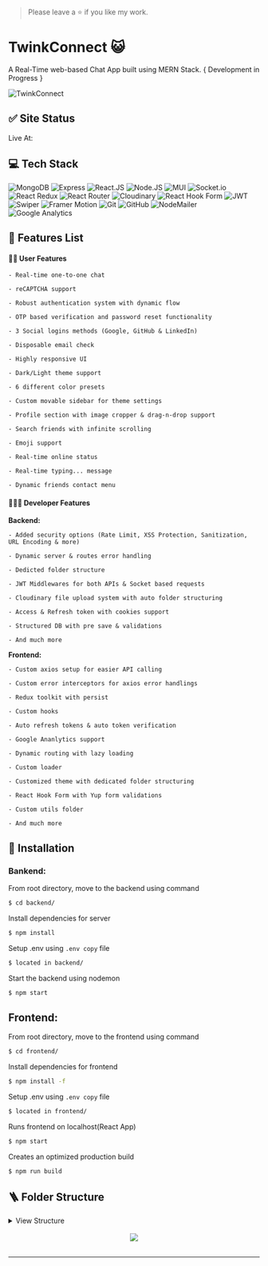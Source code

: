 > Please leave a ⭐ if you like my work.

# TwinkConnect 😺

A Real-Time web-based Chat App built using MERN Stack.
{ Development in Progress }

![TwinkConnect](https://i.imgur.com/CMGzVa3.png)

## ✅ Site Status

Live At: <a href=""></a>

## 💻 Tech Stack

![MongoDB](https://img.shields.io/badge/mongodb-001E2B?style=for-the-badge&logo=mongodb&logoColor=00ED64)
![Express](https://img.shields.io/badge/Express.js-404D59?style=for-the-badge)
![React.JS](https://img.shields.io/badge/React.js-%2320232a.svg?style=for-the-badge&logo=react&logoColor=%2361DAFB)
![Node.JS](https://img.shields.io/badge/Node.js-43853D?style=for-the-badge&logo=node.js&logoColor=white)
![MUI](https://img.shields.io/static/v1?style=for-the-badge&message=MUI&color=007FFF&logo=MUI&logoColor=FFFFFF&label=)
![Socket.io](https://img.shields.io/badge/Socket.io-black?style=for-the-badge&logo=socket.io&badgeColor=010101)
![React Redux](https://img.shields.io/badge/Redux-593D88?style=for-the-badge&logo=redux&logoColor=white)
![React Router](https://img.shields.io/static/v1?style=for-the-badge&message=React+Router&color=CA4245&logo=React+Router&logoColor=FFFFFF&label=)
![Cloudinary](https://img.shields.io/static/v1?style=for-the-badge&message=Cloudinary&color=3448C5&logo=Cloudinary&logoColor=FFFFFF&label=)
![React Hook Form](https://img.shields.io/badge/React%20Hook%20Form-%23EC5990.svg?style=for-the-badge&logo=reacthookform&logoColor=white)
![JWT](https://img.shields.io/badge/JWT-black?style=for-the-badge&logo=JSON%20web%20tokens)
![Swiper](https://img.shields.io/static/v1?style=for-the-badge&message=Swiper&color=6332F6&logo=Swiper&logoColor=FFFFFF&label=)
![Framer Motion](https://img.shields.io/static/v1?style=for-the-badge&message=Framer+Motion&color=242424&logo=Framer&logoColor=FFFFFF&label=)
![Git](https://img.shields.io/badge/git-%23F05033.svg?style=for-the-badge&logo=git&logoColor=white)
![GitHub](https://img.shields.io/static/v1?style=for-the-badge&message=GitHub&color=181717&logo=GitHub&logoColor=FFFFFF&label=)
![NodeMailer](https://img.shields.io/static/v1?style=for-the-badge&message=NodeMailer&color=1CB674&logo=Node.js&logoColor=FFFFFF&label=)
![Google Analytics](https://img.shields.io/static/v1?style=for-the-badge&message=Google+Analytics&color=E37400&logo=Google+Analytics&logoColor=FFFFFF&label=)

## 📃 Features List

#### 👦🏻 User Features

    - Real-time one-to-one chat

    - reCAPTCHA support

    - Robust authentication system with dynamic flow

    - OTP based verification and password reset functionality

    - 3 Social logins methods (Google, GitHub & LinkedIn)

    - Disposable email check

    - Highly responsive UI

    - Dark/Light theme support

    - 6 different color presets

    - Custom movable sidebar for theme settings

    - Profile section with image cropper & drag-n-drop support

    - Search friends with infinite scrolling

    - Emoji support

    - Real-time online status

    - Real-time typing... message

    - Dynamic friends contact menu

#### 🧑🏻‍💻 Developer Features

<b>Backend:</b>

    - Added security options (Rate Limit, XSS Protection, Sanitization, URL Encoding & more)

    - Dynamic server & routes error handling

    - Dedicted folder structure

    - JWT Middlewares for both APIs & Socket based requests

    - Cloudinary file upload system with auto folder structuring

    - Access & Refresh token with cookies support

    - Structured DB with pre save & validations

    - And much more

<b>Frontend:</b>

    - Custom axios setup for easier API calling

    - Custom error interceptors for axios error handlings

    - Redux toolkit with persist

    - Custom hooks

    - Auto refresh tokens & auto token verification

    - Google Ananlytics support

    - Dynamic routing with lazy loading

    - Custom loader

    - Customized theme with dedicated folder structuring

    - React Hook Form with Yup form validations

    - Custom utils folder

    - And much more

## 👾 Installation

### Bankend:

From root directory, move to the backend using command

```bash
$ cd backend/
```

Install dependencies for server

```bash
$ npm install
```

Setup .env using `.env copy` file

```bash
$ located in backend/
```

Start the backend using nodemon

```bash
$ npm start
```

## Frontend:

From root directory, move to the frontend using command

```bash
$ cd frontend/
```

Install dependencies for frontend

```bash
$ npm install -f
```

Setup .env using `.env copy` file

```bash
$ located in frontend/
```

Runs frontend on localhost(React App)

```bash
$ npm start
```

Creates an optimized production build

```bash
$ npm run build
```

## 🪜 Folder Structure

<details>
  <summary>View Structure</summary>

```
├── backend/
│   ├── src/
│   │   ├── controllers/
│   │   │   ├── authController.js
│   │   │   ├── conversationController.js
│   │   │   ├── friendsController.js
│   │   │   ├── messageController.js
│   │   │   ├── socialController.js
│   │   │   ├── userController.js
│   │   ├── middlewares/
│   │   │   ├── authMiddleware.js
│   │   │   ├── socketMiddleware.js
│   │   ├── models/
│   │   │   ├── conversationModel.js
│   │   │   ├── friendRequestModel.js
│   │   │   ├── index.js
│   │   │   ├── messageModel.js
│   │   │   ├── userModel.js
│   │   ├── routes/
│   │   │   ├── authRouter.js
│   │   │   ├── conversationRouter.js
│   │   │   ├── friendsRouter.js
│   │   │   ├── index.js
│   │   │   ├── messageRouter.js
│   │   │   ├── userRouter.js
│   │   ├── services/
│   │   │   ├── authService.js
│   │   │   ├── conversationService.js
│   │   │   ├── fileUploadService.js
│   │   │   ├── friendsService.js
│   │   │   ├── mailer.js
│   │   │   ├── messageService.js
│   │   │   ├── socialAuthService.js
│   │   │   ├── tokenService.js
│   │   │   ├── userService.js
│   │   ├── Templates/
│   │   │   ├── Mail/
│   │   │   │   ├── otp.js
│   │   │   │   ├── reset.js
│   │   ├── utils/
│   │   │   ├── checkDispose.js
│   │   │   ├── filterObj.js
│   │   │   ├── generatePassword.js
│   │   │   ├── tokenGenerator.js
│   ├── .env copy
│   ├── app.js
│   ├── package-lock.json
│   ├── package.json
│   ├── server.js
│   ├── socket.js
│   ├── vercel.json
├── frontend/
│   ├── public/
│   │   ├── favicon.ico
│   │   ├── index.html
│   │   ├── logo.ico
│   │   ├── manifest.json
│   │   ├── robots.txt
│   │   ├── sitemap.xml
│   │   ├── _redirects
│   ├── src/
│   │   ├── assets/
│   │   │   ├── backgrounds/
│   │   │   │   ├── catDoodle.png
│   │   │   │   ├── catDoodle2.png
│   │   │   │   ├── catDoodle3.png
│   │   │   ├── icons/
│   │   │   │   ├── flags/
│   │   │   │   │   ├── flag_am.svg
│   │   │   │   │   ├── flag_en.png
│   │   │   │   │   ├── flag_en.svg
│   │   │   │   │   ├── flag_fr.png
│   │   │   │   │   ├── flag_fr.svg
│   │   │   │   │   ├── flag_hi.png
│   │   │   │   │   ├── flag_hi.svg
│   │   │   │   │   ├── flag_ja.svg
│   │   │   │   │   ├── flag_vn.svg
│   │   │   │   ├── logo/
│   │   │   │   │   ├── TwinkConnect-old.png
│   │   │   │   │   ├── TwinkConnect.png
│   │   │   │   │   ├── TwinkConnectSub.png
│   │   │   │   │   ├── VaibhawMishra.ico
│   │   │   ├── Illustration/
│   │   │   │   ├── Animations/
│   │   │   │   │   ├── Cat404.json
│   │   │   │   │   ├── CatAnimation1.json
│   │   │   │   │   ├── CatAnimation2.json
│   │   │   │   │   ├── CatAnimation3.json
│   │   │   │   │   ├── CatAnimation4.json
│   │   │   │   │   ├── CatAnimation5.json
│   │   │   │   │   ├── ChillingVibes.json
│   │   │   │   │   ├── HangingBuddy.json
│   │   │   │   │   ├── NoResultsFound.json
│   │   │   │   │   ├── SearchNotFound.json
│   │   │   │   ├── NoChat.js
│   │   ├── components/
│   │   │   ├── animate/
│   │   │   │   ├── varients/
│   │   │   │   │   ├── actions.js
│   │   │   │   │   ├── background.js
│   │   │   │   │   ├── bounce.js
│   │   │   │   │   ├── container.js
│   │   │   │   │   ├── fade.js
│   │   │   │   │   ├── flip.js
│   │   │   │   │   ├── index.js
│   │   │   │   │   ├── path.js
│   │   │   │   │   ├── rotate.js
│   │   │   │   │   ├── scale.js
│   │   │   │   │   ├── slide.js
│   │   │   │   │   ├── transition.js
│   │   │   │   │   ├── zoom.js
│   │   │   │   ├── DialogAnimate.js
│   │   │   │   ├── FabButtonAnimate.js
│   │   │   │   ├── features.js
│   │   │   │   ├── IconButtonAnimate.js
│   │   │   │   ├── index.js
│   │   │   │   ├── MotionContainer.js
│   │   │   │   ├── MotionLazyContainer.js
│   │   │   │   ├── MotionViewport.js
│   │   │   │   ├── TextAnimate.js
│   │   │   ├── hook-form/
│   │   │   │   ├── FormProvider.js
│   │   │   │   ├── index.js
│   │   │   │   ├── RHFOtp.js
│   │   │   │   ├── RHFTextField.js
│   │   │   │   ├── RHFUpload.js
│   │   │   ├── Image/
│   │   │   │   ├── getRatio.js
│   │   │   │   ├── Image.js
│   │   │   │   ├── index.js
│   │   │   ├── PageComponents/
│   │   │   │   ├── ContactPage/
│   │   │   │   │   ├── FriendsComponents/
│   │   │   │   │   │   ├── FriendsSubComps/
│   │   │   │   │   │   │   ├── index.js
│   │   │   │   │   │   │   ├── UserCard.js
│   │   │   │   │   │   │   ├── UsersSearchResults.js
│   │   │   │   │   │   ├── FriendRequests.js
│   │   │   │   │   │   ├── index.js
│   │   │   │   │   │   ├── SearchUsers.js
│   │   │   │   │   │   ├── SentRequests.js
│   │   │   │   │   ├── ContactList.js
│   │   │   │   │   ├── FriendsMenu.js
│   │   │   │   │   ├── index.js
│   │   │   │   ├── GeneralAppPage/
│   │   │   │   │   ├── ChatElements/
│   │   │   │   │   │   ├── AllChatElement.js
│   │   │   │   │   │   ├── ChatSearchResults.js
│   │   │   │   │   │   ├── OnlineChatElement.js
│   │   │   │   │   ├── ConversationElements/
│   │   │   │   │   │   ├── ConvoSubElements/
│   │   │   │   │   │   │   ├── ChatInput.js
│   │   │   │   │   │   │   ├── MessageContainer.js
│   │   │   │   │   │   ├── ConversationFooter.js
│   │   │   │   │   │   ├── ConversationHeader.js
│   │   │   │   │   │   ├── ConversationMain.js
│   │   │   │   │   │   ├── index.js
│   │   │   │   │   ├── ChatsList.js
│   │   │   │   │   ├── Conversation.js
│   │   │   │   │   ├── index.js
│   │   │   │   ├── OnlineFriendsElement/
│   │   │   │   │   ├── OnlineFriendsElement.js
│   │   │   │   ├── ProfilePage/
│   │   │   │   │   ├── ProfilePage.js
│   │   │   │   ├── UserProfileDrawer/
│   │   │   │   │   ├── UserDrawerComps/
│   │   │   │   │   │   ├── UDMainComps/
│   │   │   │   │   │   │   ├── RemoveFriendDialog.js
│   │   │   │   │   │   ├── index.js
│   │   │   │   │   │   ├── UserDrawerHeader.js
│   │   │   │   │   │   ├── UserDrawerMain.js
│   │   │   │   │   ├── UserProfileDrawer.js
│   │   │   ├── Search/
│   │   │   │   ├── index.js
│   │   │   │   ├── Search.js
│   │   │   │   ├── SearchIconWrapper.js
│   │   │   │   ├── StyledInputBase.js
│   │   │   ├── settings/
│   │   │   │   ├── drawer/
│   │   │   │   │   ├── BoxMask.js
│   │   │   │   │   ├── Developer.js
│   │   │   │   │   ├── index.js
│   │   │   │   │   ├── SettingColorPresets.js
│   │   │   │   │   ├── SettingContrast.js
│   │   │   │   │   ├── SettingDirection.js
│   │   │   │   │   ├── SettingFullscreen.js
│   │   │   │   │   ├── SettingLayout.js
│   │   │   │   │   ├── SettingMode.js
│   │   │   │   │   ├── SettingStretch.js
│   │   │   │   │   ├── ToggleButton.js
│   │   │   │   ├── index.js
│   │   │   │   ├── ThemeColorPresets.js
│   │   │   │   ├── ThemeContrast.js
│   │   │   │   ├── ThemeLocalization.js
│   │   │   │   ├── ThemeRtlLayout.js
│   │   │   ├── upload/
│   │   │   │   ├── preview/
│   │   │   │   │   ├── AvatarCropper.js
│   │   │   │   │   ├── AvatarPreview.js
│   │   │   │   │   ├── cropImage.js
│   │   │   │   ├── index.js
│   │   │   │   ├── UploadAvatar.js
│   │   │   ├── AntSwitch.js
│   │   │   ├── Iconify.js
│   │   │   ├── LoadingScreen.js
│   │   │   ├── NoData.js
│   │   │   ├── StyledBadge.js
│   │   │   ├── ThemeSwitch.js
│   │   ├── contexts/
│   │   │   ├── SettingsContext.js
│   │   ├── data/
│   │   │   ├── index.js
│   │   ├── hooks/
│   │   │   ├── useLocales.js
│   │   │   ├── useLocalStorage.js
│   │   │   ├── useResponsive.js
│   │   │   ├── useSettings.js
│   │   ├── layouts/
│   │   │   ├── auth/
│   │   │   │   ├── index.js
│   │   │   ├── dashboard/
│   │   │   │   ├── index.js
│   │   │   │   ├── Sidebar.js
│   │   │   ├── docs/
│   │   │   │   ├── index.js
│   │   ├── pages/
│   │   │   ├── auth/
│   │   │   │   ├── ForgotPassword.js
│   │   │   │   ├── Login.js
│   │   │   │   ├── Register.js
│   │   │   │   ├── ResetPassword.js
│   │   │   │   ├── Verify.js
│   │   │   │   ├── WelcomePage.js
│   │   │   ├── dashboard/
│   │   │   │   ├── Contact.js
│   │   │   │   ├── GeneralApp.js
│   │   │   │   ├── GroupChat.js
│   │   │   │   ├── Profile.js
│   │   │   │   ├── Settings.js
│   │   │   ├── docs/
│   │   │   │   ├── TnC.js
│   │   │   ├── 404.js
│   │   ├── redux/
│   │   │   ├── slices/
│   │   │   │   ├── actions/
│   │   │   │   │   ├── authActions.js
│   │   │   │   │   ├── chatActions.js
│   │   │   │   │   ├── contactActions.js
│   │   │   │   │   ├── userActions.js
│   │   │   │   ├── authSlice.js
│   │   │   │   ├── chatSlice.js
│   │   │   │   ├── contactSlice.js
│   │   │   │   ├── index.js
│   │   │   │   ├── userSlice.js
│   │   │   ├── rootReducer.js
│   │   │   ├── store.js
│   │   ├── routes/
│   │   │   ├── index.js
│   │   │   ├── paths.js
│   │   ├── sections/
│   │   │   ├── auth/
│   │   │   │   ├── AuthSocial.js
│   │   │   │   ├── ForgotPasswordForm.js
│   │   │   │   ├── LoginForm.js
│   │   │   │   ├── RegisterForm.js
│   │   │   │   ├── ResetPasswordForm.js
│   │   │   │   ├── VerifyForm.js
│   │   │   ├── settings/
│   │   │   │   ├── ProfileForm.js
│   │   │   │   ├── Shortcuts.js
│   │   │   │   ├── ThemeDialog.js
│   │   ├── theme/
│   │   │   ├── overrides/
│   │   │   │   ├── Accordion.js
│   │   │   │   ├── Alert.js
│   │   │   │   ├── Autocomplete.js
│   │   │   │   ├── Avatar.js
│   │   │   │   ├── Backdrop.js
│   │   │   │   ├── Badge.js
│   │   │   │   ├── Breadcrumbs.js
│   │   │   │   ├── Button.js
│   │   │   │   ├── ButtonGroup.js
│   │   │   │   ├── Card.js
│   │   │   │   ├── Checkbox.js
│   │   │   │   ├── Chip.js
│   │   │   │   ├── ControlLabel.js
│   │   │   │   ├── CssBaseline.js
│   │   │   │   ├── CustomIcons.js
│   │   │   │   ├── DataGrid.js
│   │   │   │   ├── Dialog.js
│   │   │   │   ├── Drawer.js
│   │   │   │   ├── Fab.js
│   │   │   │   ├── index.js
│   │   │   │   ├── Input.js
│   │   │   │   ├── Link.js
│   │   │   │   ├── List.js
│   │   │   │   ├── LoadingButton.js
│   │   │   │   ├── Menu.js
│   │   │   │   ├── Pagination.js
│   │   │   │   ├── Paper.js
│   │   │   │   ├── Popover.js
│   │   │   │   ├── Progress.js
│   │   │   │   ├── Radio.js
│   │   │   │   ├── Rating.js
│   │   │   │   ├── Select.js
│   │   │   │   ├── Skeleton.js
│   │   │   │   ├── Slider.js
│   │   │   │   ├── Stepper.js
│   │   │   │   ├── SvgIcon.js
│   │   │   │   ├── Switch.js
│   │   │   │   ├── Table.js
│   │   │   │   ├── Tabs.js
│   │   │   │   ├── Timeline.js
│   │   │   │   ├── ToggleButton.js
│   │   │   │   ├── Tooltip.js
│   │   │   │   ├── TreeView.js
│   │   │   │   ├── Typography.js
│   │   │   ├── breakpoints.js
│   │   │   ├── index.js
│   │   │   ├── palette.js
│   │   │   ├── shadows.js
│   │   │   ├── typography.js
│   │   ├── utils/
│   │   │   ├── axios.js
│   │   │   ├── axiosInterceptors.js
│   │   │   ├── createAvatar.js
│   │   │   ├── cssStyles.js
│   │   │   ├── flattenArray.js
│   │   │   ├── formatNumber.js
│   │   │   ├── formatTime.js
│   │   │   ├── getColorName.js
│   │   │   ├── getColorPresets.js
│   │   │   ├── getFileData.js
│   │   │   ├── getFontValue.js
│   │   │   ├── getOtherUser.js
│   │   │   ├── helmetHandler.js
│   │   │   ├── jwt.js
│   │   │   ├── scrollToBottom.js
│   │   │   ├── socialLoginHelpers.js
│   │   │   ├── socket.js
│   │   │   ├── timeFormatter.js
│   │   │   ├── truncateText.js
│   │   │   ├── uuidv4.js
│   │   ├── App.js
│   │   ├── config.js
│   │   ├── index.css
│   │   ├── index.js
│   ├── .env copy
│   ├── package-lock.json
│   ├── package.json
│   ├── README.md
├── .gitignore
├── LICENSE
├── Readme.md
```

</details>
<br/>

<div align="center">
<img src="https://komarev.com/ghpvc/?username=itsvaibhavmishra&&style=for-the-badge" align="center" />
</div>

<br/>

---
